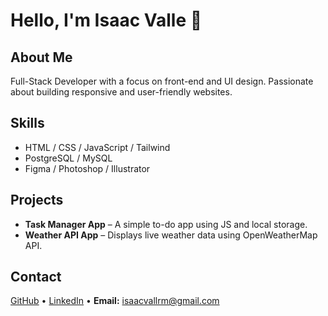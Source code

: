 # Hello, I'm Isaac Valle 👋

## About Me
Full-Stack Developer with a focus on front-end and UI design. Passionate about building responsive and user-friendly websites.

## Skills
- HTML / CSS / JavaScript / Tailwind
- PostgreSQL / MySQL
- Figma / Photoshop / Illustrator

## Projects
- **Task Manager App** – A simple to-do app using JS and local storage.
- **Weather API App** – Displays live weather data using OpenWeatherMap API.


## Contact
[GitHub](https://github.com/Isavr17) • [LinkedIn](https://www.linkedin.com/in/isaac-valle-2b3b82322/) • **Email:** isaacvallrm@gmail.com

 
